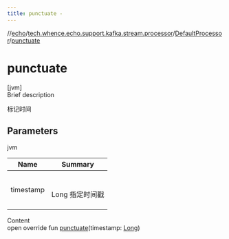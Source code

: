 ```yaml
---
title: punctuate -
---
```

//[echo](../../index.md)/[tech.whence.echo.support.kafka.stream.processor](../index.md)/[DefaultProcessor](index.md)/[punctuate](punctuate.md)



# punctuate  
[jvm]  
Brief description  


标记时间



## Parameters  
  
jvm  
  
|  Name|  Summary| 
|---|---|
| timestamp| <br><br>Long 指定时间戳<br><br>
  
  
Content  
open override fun [punctuate](punctuate.md)(timestamp: [Long](https://kotlinlang.org/api/latest/jvm/stdlib/kotlin/-long/index.html))  



